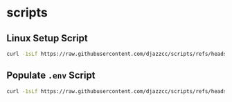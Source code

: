 # scripts

## Linux Setup Script 

```bash
curl -1sLf https://raw.githubusercontent.com/djazzcc/scripts/refs/heads/main/setup.sh | sudo -E bash
```

## Populate `.env` Script

```bash
curl -1sLf https://raw.githubusercontent.com/djazzcc/scripts/refs/heads/main/env.sh | bash
```
